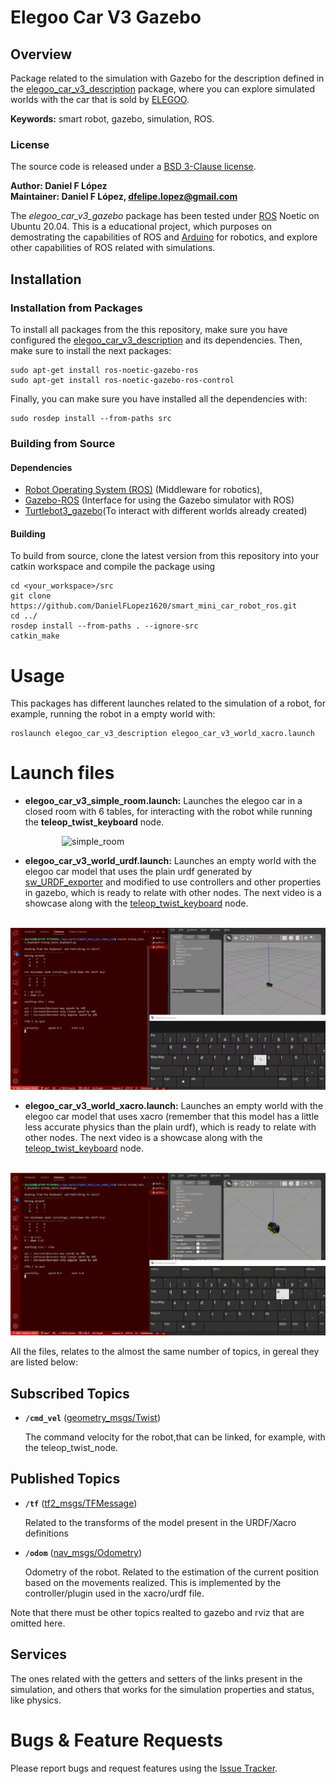 # Elegoo Car V3 Gazebo

## Overview

Package related to the simulation with Gazebo for the description defined in the [elegoo_car_v3_description](/elegoo_car_v3_description/) package, where you can explore simulated worlds with the car that is sold by [ELEGOO].

**Keywords:** smart robot, gazebo, simulation, ROS.

### License

The source code is released under a [BSD 3-Clause license](/LICENSE).

**Author: Daniel F López<br />
Maintainer: Daniel F López, dfelipe.lopez@gmail.com**

The *elegoo_car_v3_gazebo* package has been tested under [ROS] Noetic on Ubuntu 20.04.
This is a educational project, which purposes on demostrating the capabilities of ROS and [Arduino] for robotics, and explore other capabilities of ROS related with simulations.
## Installation

### Installation from Packages

To install all packages from the this repository, make sure you have configured the [elegoo_car_v3_description](/elegoo_car_v3_description/) and its dependencies. Then, make sure to install the next packages:

    sudo apt-get install ros-noetic-gazebo-ros
	sudo apt-get install ros-noetic-gazebo-ros-control

Finally, you can make sure you have installed all the dependencies with:

	sudo rosdep install --from-paths src

### Building from Source

#### Dependencies

- [Robot Operating System (ROS)](http://wiki.ros.org) (Middleware for robotics),
- [Gazebo-ROS](http://wiki.ros.org/gazebo_ros_pkgs) (Interface for using the Gazebo simulator with ROS)
- [Turtlebot3_gazebo](http://wiki.ros.org/turtlebot3_gazebo)(To interact with different worlds already created)

#### Building

To build from source, clone the latest version from this repository into your catkin workspace and compile the package using

	cd <your_workspace>/src
	git clone https://github.com/DanielFLopez1620/smart_mini_car_robot_ros.git 
	cd ../
	rosdep install --from-paths . --ignore-src
	catkin_make
# Usage

This packages has different launches related to the simulation of a robot, for example, running the robot in a empty world with:

	roslaunch elegoo_car_v3_description elegoo_car_v3_world_xacro.launch
# Launch files

* **elegoo_car_v3_simple_room.launch:** Launches the elegoo car in a closed room with 6 tables, for interacting with the robot while running the **teleop_twist_keyboard** node.

⠀⠀⠀⠀⠀⠀⠀⠀![simple_room](/elegoo_car_v3_gazebo/images/elegoo_car_gazebo_simple_room.gif)

* **elegoo_car_v3_world_urdf.launch:** Launches an empty world with the elegoo car model that uses the plain urdf generated by [sw_URDF_exporter] and modified to use controllers and other properties in gazebo, which is ready to relate with other nodes. The next video is a showcase along with the [teleop_twist_keyboard] node.

⠀⠀⠀⠀⠀⠀⠀⠀![urdf_world](/elegoo_car_v3_gazebo/images/elegoo_car_gazebo_world_urdf.gif)

* **elegoo_car_v3_world_xacro.launch:** Launches an empty world with the elegoo car model that uses xacro (remember that this model has a little less accurate physics than the plain urdf), which is ready to relate with other nodes. The next video is a showcase along with the [teleop_twist_keyboard] node.

⠀⠀⠀⠀⠀⠀⠀⠀![xacro_world](/elegoo_car_v3_gazebo/images/elegoo_car_gazebo_world_xacro.gif)

All the files, relates to the almost the same number of topics, in gereal they are listed below:

## Subscribed Topics

* **`/cmd_vel`** ([geometry_msgs/Twist])

	The command velocity for the robot,that can be linked, for example, with the teleop_twist_node.
## Published Topics

* **`/tf`** ([tf2_msgs/TFMessage])

	Related to the transforms of the model present in the URDF/Xacro definitions

* **`/odom`** ([nav_msgs/Odometry])

	Odometry of the robot. Related to the estimation of the current position based on the movements realized. This is implemented by the controller/plugin used in the xacro/urdf file.

Note that there must be other topics realted to gazebo and rviz that are omitted here.

## Services

The ones related with the getters and setters of the links present in the simulation, and others that works for the simulation properties and status, like physics.


# Bugs & Feature Requests

Please report bugs and request features using the [Issue Tracker](https://github.com/DanielFLopez1620/smart_mini_car_robot_ros/issues).


[ROS]: http://www.ros.org
[ELEGOO]: https://www.amazon.com/stores/page/E0F05684-D7AD-47CF-B08C-4084EBEE5BD3?ingress=2&visitId=16d40731-5924-4131-8f30-082353496e84&ref_=ast_bln
[Arduino]: https://www.arduino.cc/
[Xacro]: http://wiki.ros.org/xacro
[URDF]: http://wiki.ros.org/urdf
[sw_URDF_exporter]: http://wiki.ros.org/sw_urdf_exporter
[geometry_msgs/Twist]: https://docs.ros.org/en/noetic/api/geometry_msgs/html/msg/Twist.html
[tf2_msgs/TFMessage]: http://docs.ros.org/en/lunar/api/tf2_msgs/html/msg/TFMessage.html
[nav_msgs/Odometry]: https://docs.ros.org/en/noetic/api/nav_msgs/html/msg/Odometry.html
[teleop_twist_keyboard]: https://wiki.ros.org/teleop_twist_keyboard
